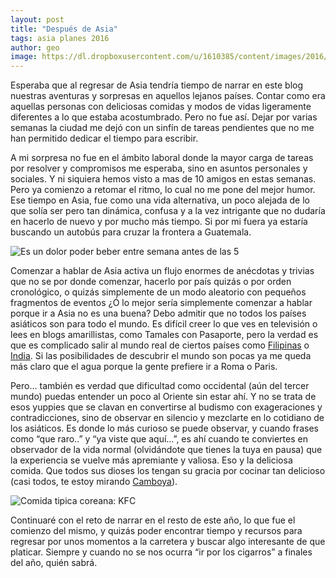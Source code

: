 ```yaml
---
layout: post
title: "Después de Asia"
tags: asia planes 2016
author: geo
image: https://dl.dropboxusercontent.com/u/1610385/content/images/2016/03/IMG_5779.JPG
---
```


Esperaba que al regresar de Asia tendría tiempo de narrar en este blog nuestras aventuras y sorpresas en aquellos lejanos países. Contar como era aquellas personas con deliciosas comidas y modos de vidas ligeramente diferentes a lo que estaba acostumbrado. Pero no fue así. Dejar por varias semanas la ciudad me dejó con un sinfín de tareas pendientes que no me han permitido dedicar el tiempo para escribir.

A mi sorpresa no fue en el ámbito laboral donde la mayor carga de tareas por resolver y compromisos me esperaba, sino en asuntos personales y sociales. Y ni siquiera hemos visto a mas de 10 amigos en estas semanas. Pero ya comienzo a retomar el ritmo, lo cual no me pone del mejor humor. Ese tiempo en Asia, fue como una vida alternativa, un poco alejada de lo que solía ser pero tan dinámica, confusa y a la vez intrigante que no dudaría en hacerlo de nuevo y por mucho más tiempo. Si por mi fuera ya estaría buscando un autobús para cruzar la frontera a Guatemala.

![Es un dolor poder beber entre semana antes de las 5](https://dl.dropboxusercontent.com/u/1610385/content/images/2016/03/IMG_4535.JPG)

Comenzar a hablar de Asia activa un flujo enormes de anécdotas y trivias que no se por donde comenzar, hacerlo por país quizás o por orden cronológico, o quizás simplemente de un modo aleatorio con pequeños fragmentos de eventos ¿Ó lo mejor sería simplemente comenzar a hablar porque ir a Asia no es una buena? Debo admitir que no todos los países asiáticos son para todo el mundo. Es difícil creer lo que ves en televisión o lees en blogs amarillistas, como Tamales con Pasaporte, pero la verdad es que es complicado salir al mundo real de ciertos países como [Filipinas](/tag/filipinas) o [India](/tag/india). Si las posibilidades de descubrir el mundo son pocas ya me queda más claro que el agua porque la gente prefiere ir a Roma o Paris.

Pero… también es verdad que dificultad como occidental (aún del tercer mundo) puedas entender un poco al Oriente sin estar ahí. Y no se trata de esos yuppies que se clavan en convertirse al budismo con exageraciones y contradicciones, sino de observar en silencio y mezclarte en lo cotidiano de los asiáticos. Es donde lo más curioso se puede observar, y cuando frases como “que raro..” y “ya viste que aquí…”, es ahí cuando te conviertes en observador de la vida normal (olvidándote que tienes la tuya en pausa) que la experiencia se vuelve más apremiante y valiosa. Eso y la deliciosa comida. Que todos sus dioses los tengan su gracia por cocinar tan delicioso (casi todos, te estoy mirando [Camboya](/tag/camboya)).

![Comida tipica coreana: KFC](https://dl.dropboxusercontent.com/u/1610385/content/images/2016/03/IMG_3092.JPG)

Continuaré con el reto de narrar en el resto de este año, lo que fue el comienzo del mismo, y quizás poder encontrar tiempo y recursos para regresar por unos momentos a la carretera y buscar algo interesante de que platicar. Siempre y cuando no se nos ocurra “ir por los cigarros” a finales del año, quién sabrá.
